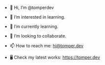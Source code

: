 - 👋 Hi, I’m @tomperdev
- 👀 I’m interested in learning.
- 🌱 I’m currently learning.
- 💞️ I’m looking to collaborate.

- 📫 How to reach me: hi@tomper.dev
- 🖥️ Check my latest works: https://tomper.dev

<!---
tomperdev/tomperdev is a ✨ special ✨ repository because its `README.md` (this file) appears on your GitHub profile.
You can click the Preview link to take a look at your changes.
--->
